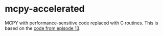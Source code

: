 # mcpy-accelerated

MCPY with performance-sensitive code replaced with C routines.
This is based on the [code from episode 13](https://github.com/obiwac/python-minecraft-clone/pull/57).
